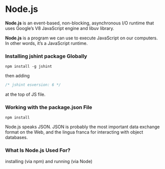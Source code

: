 # Node.js

**Node.js** is an event-based, non-blocking, asynchronous I/O runtime that uses Google’s V8 JavaScript engine and libuv library.

**Node.js** is a program we can use to execute JavaScript on our computers. In other words, it’s a JavaScript runtime.

### Installing jshint package Globally

```
npm install -g jshint
```

then adding 

``` js
/* jshint esversion: 6 */
```

at the top of JS file.

### Working with the package.json File

```
npm install
```

Node.js speaks JSON. JSON is probably the most important data exchange format on the Web, and the lingua franca for interacting with object databases.

### What Is Node.js Used For?
installing (via npm) and running (via Node)

